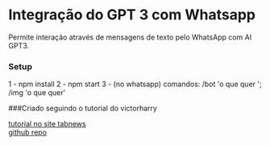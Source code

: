 # Integração do GPT 3 com Whatsapp

Permite interação através de mensagens de texto pelo WhatsApp com AI GPT3.
### Setup

1 - npm install
2 - npm start
3 - (no whatsapp) comandos: /bot 'o que quer '; /img 'o que quer'

###Criado seguindo o tutorial do victorharry

[tutorial no site tabnews](https://www.tabnews.com.br/victorharry/guia-completo-de-como-integrar-o-chat-gpt-com-whatsapp)
<br>
[github repo](https://github.com/victorharry/zap-gpt)